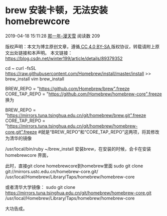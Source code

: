# brew 安装卡顿，无法安装homebrewcore

2019-04-18 15:11:28 [那一年-漫天雪](https://me.csdn.net/winter199) 阅读数 209

版权声明：本文为博主原创文章，遵循[ CC 4.0 BY-SA ](http://creativecommons.org/licenses/by-sa/4.0/)版权协议，转载请附上原文出处链接和本声明。 本文链接：https://blog.csdn.net/winter199/article/details/89379352

cd ~
 curl -fsSL https://raw.githubusercontent.com/Homebrew/install/master/install >> brew_install
vim brew_install 

BREW_REPO = "https://github.com/Homebrew/brew".freeze
CORE_TAP_REPO = "https://github.com/Homebrew/homebrew-core".freeze
换为

BREW_REPO = “https://mirrors.tuna.tsinghua.edu.cn/git/homebrew/brew.git”.freeze
CORE_TAP_REPO = “https://mirrors.tuna.tsinghua.edu.cn/git/homebrew/homebrew-core.git”.freeze
\#就是“BREW_REPO”和“CORE_TAP_REPO”这两项，将其修改为清华的镜像
 

/usr/local/bin/ruby ~/brew_install
安装brew，在安装的时候，会卡在安装homebrewcore 界面，

此时，直接git clone homebrewcore到homebrew里面
sudo git clone git://mirrors.ustc.edu.cn/homebrew-core.git/  /usr/local/Homebrew/Library/Taps/homebrew/homebrew-core

或者清华大学镜像： sudo git clone https://mirrors.tuna.tsinghua.edu.cn/git/homebrew/homebrew-core.git /usr/local/Homebrew/Library/Taps/homebrew/homebrew-core

大功告成。